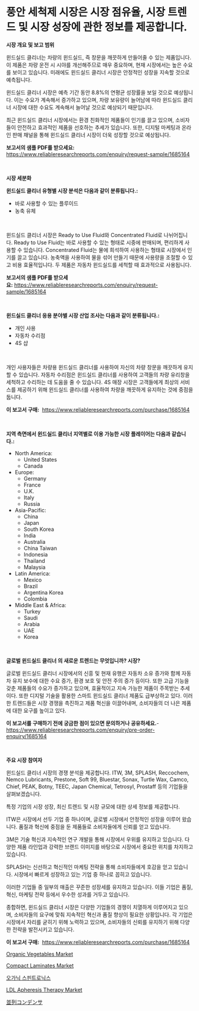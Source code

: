 <p><h1>풍안 세척제 시장은 시장 점유율, 시장 트렌드 및 시장 성장에 관한 정보를 제공합니다.</h1></p><p><strong>시장 개요 및 보고 범위</strong></p>
<p><p>윈드실드 클리너는 차량의 윈드실드, 즉 창문을 깨끗하게 만들어줄 수 있는 제품입니다. 이 제품은 차량 운전 시 시야를 개선해주므로 매우 중요하며, 현재 시장에서는 높은 수요를 보이고 있습니다. 미래에도 윈드실드 클리너 시장은 안정적인 성장을 지속할 것으로 예측됩니다. </p><p>윈드실드 클리너 시장은 예측 기간 동안 8.8%의 연평균 성장률을 보일 것으로 예상됩니다. 이는 수요가 계속해서 증가하고 있으며, 차량 보유량이 늘어남에 따라 윈드실드 클리너 시장에 대한 수요도 계속해서 늘어날 것으로 예상되기 때문입니다. </p><p>최근 윈드실드 클리너 시장에서는 환경 친화적인 제품들이 인기를 끌고 있으며, 소비자들이 안전하고 효과적인 제품을 선호하는 추세가 있습니다. 또한, 디지털 마케팅과 온라인 판매 채널을 통해 윈드실드 클리너 시장이 더욱 성장할 것으로 예상됩니다.</p></p>
<p><strong>보고서의 샘플 PDF를 받으세요:</strong> <a href="https://www.reliableresearchreports.com/enquiry/request-sample/1685164">https://www.reliableresearchreports.com/enquiry/request-sample/1685164</a></p>
<p>&nbsp;</p>
<p><strong>시장 세분화</strong></p>
<p><strong>윈드실드 클리너 유형별 시장 분석은 다음과 같이 분류됩니다.:</strong></p>
<p><ul><li>바로 사용할 수 있는 플루이드</li><li>농축 유체</li></ul></p>
<p>&nbsp;</p>
<p><p>윈드실드 클리너 시장은 Ready to Use Fluid와 Concentrated Fluid로 나뉘어집니다. Ready to Use Fluid는 바로 사용할 수 있는 형태로 시중에 판매되며, 편리하게 사용할 수 있습니다. Concentrated Fluid는 물에 희석하여 사용하는 형태로 시장에서 인기를 끌고 있습니다. 농축액을 사용하여 물을 섞어 만들기 때문에 사용량을 조절할 수 있고 비용 효율적입니다. 두 제품은 자동차 윈드실드를 세척할 때 효과적으로 사용됩니다.</p></p>
<p><strong>보고서의 샘플 PDF를 받으세요:</strong>&nbsp;<a href="https://www.reliableresearchreports.com/enquiry/request-sample/1685164">https://www.reliableresearchreports.com/enquiry/request-sample/1685164</a></p>
<p>&nbsp;</p>
<p><strong> 윈드실드 클리너 응용 분야별 시장 산업 조사는 다음과 같이 분류됩니다.:</strong></p>
<p><ul><li>개인 사용</li><li>자동차 수리점</li><li>4S 샵</li></ul></p>
<p>&nbsp;</p>
<p><p>개인 사용자들은 차량용 윈드실드 클리너를 사용하여 자신의 차량 창문을 깨끗하게 유지할 수 있습니다. 자동차 수리점은 윈드실드 클리너를 사용하여 고객들의 차량 유리창을 세척하고 수리하는 데 도움을 줄 수 있습니다. 4S 매장 시장은 고객들에게 최상의 서비스를 제공하기 위해 윈드실드 클리너를 사용하여 차량을 깨끗하게 유지하는 것에 중점을 둡니다.</p></p>
<p><strong>이 보고서 구매:</strong>&nbsp; <a href="https://www.reliableresearchreports.com/purchase/1685164">https://www.reliableresearchreports.com/purchase/1685164</a></p>
<p>&nbsp;</p>
<p><strong>지역 측면에서 윈드실드 클리너 지역별로 이용 가능한 시장 플레이어는 다음과 같습니다.:</strong></p>
<p><ul>
    <li>
        North America:
        <ul>
            <li>United States</li>
            <li>Canada</li>
        </ul>
    </li>
    <li>
        Europe:
        <ul>
            <li>Germany</li>
            <li>France</li>
            <li>U.K.</li>
            <li>Italy</li>
            <li>Russia</li>
        </ul>
    </li>
    <li>
        Asia-Pacific:
        <ul>
            <li>China</li>
            <li>Japan</li>
            <li>South Korea</li>
            <li>India</li>
            <li>Australia</li>
            <li>China Taiwan</li>
            <li>Indonesia</li>
            <li>Thailand</li>
            <li>Malaysia</li>
        </ul>
    </li>
    <li>
        Latin America:
        <ul>
            <li>Mexico</li>
            <li>Brazil</li>
            <li>Argentina Korea</li>
            <li>Colombia</li>
        </ul>
    </li>
    <li>
        Middle East & Africa:
        <ul>
            <li>Turkey</li>
            <li>Saudi</li>
            <li>Arabia</li>
            <li>UAE</li>
            <li>Korea</li>
        </ul>
    </li>
    </ul></p>
<p>&nbsp;</p>
<p><strong>글로벌 윈드실드 클리너 의 새로운 트렌드는 무엇입니까? 시장?</strong></p>
<p><p>글로벌 윈드실드 클리너 시장에서의 신흥 및 현재 유행은 자동차 소유 증가와 함께 자동차 유지 보수에 대한 수요 증가, 환경 보호 및 안전 주의 증가 등이다. 또한 고급 기능을 갖춘 제품들의 수요가 증가하고 있으며, 효율적이고 지속 가능한 제품이 주목받는 추세이다. 또한 디지털 기술을 활용한 스마트 윈드실드 클리너 제품도 급부상하고 있다. 이러한 트렌드들은 시장 경쟁을 촉진하고 제품 혁신을 이끌어내며, 소비자들의 더 나은 제품에 대한 요구를 높이고 있다.</p></p>
<p><strong>이 보고서를 구매하기 전에 궁금한 점이 있으면 문의하거나 공유하세요.</strong>- <a href="https://www.reliableresearchreports.com/enquiry/pre-order-enquiry/1685164">https://www.reliableresearchreports.com/enquiry/pre-order-enquiry/1685164</a></p>
<p>&nbsp;</p>
<p><strong>주요 시장 참여자</strong></p>
<p><p>윈드실드 클리너 시장의 경쟁 분석을 제공합니다. ITW, 3M, SPLASH, Reccochem, Nemco Lubricants, Prestone, Soft 99, Bluestar, Sonax, Turtle Wax, Camco, Chief, PEAK, Botny, TEEC, Japan Chemical, Tetrosyl, Prostaff 등의 기업들을 살펴보겠습니다. </p><p>특정 기업의 시장 성장, 최신 트렌드 및 시장 규모에 대한 상세 정보를 제공합니다.</p><p>ITW은 시장에서 선두 기업 중 하나이며, 글로벌 시장에서 안정적인 성장을 이루어 왔습니다. 품질과 혁신에 중점을 둔 제품들로 소비자들에게 신뢰를 얻고 있습니다.</p><p>3M은 기술 혁신과 지속적인 연구 개발을 통해 시장에서 우위를 유지하고 있습니다. 다양한 제품 라인업과 강력한 브랜드 이미지를 바탕으로 시장에서 중요한 위치를 차지하고 있습니다. </p><p>SPLASH는 신선하고 혁신적인 마케팅 전략을 통해 소비자들에게 호감을 얻고 있습니다. 시장에서 빠르게 성장하고 있는 기업 중 하나로 꼽히고 있습니다.</p><p>이러한 기업들 중 일부의 매출은 꾸준한 성장세를 유지하고 있습니다. 이들 기업은 품질, 혁신, 마케팅 전략 등에서 우수한 성과를 거두고 있습니다.</p><p>종합하면, 윈드실드 클리너 시장은 다양한 기업들의 경쟁이 치열하게 이루어지고 있으며, 소비자들의 요구에 맞춰 지속적인 혁신과 품질 향상이 필요한 상황입니다. 각 기업은 시장에서 자리를 굳히기 위해 노력하고 있으며, 소비자들의 신뢰를 유지하기 위해 다양한 전략을 발전시키고 있습니다.</p></p>
<p><strong>이 보고서 구매:</strong>&nbsp;&nbsp;<a href="https://www.reliableresearchreports.com/purchase/1685164">https://www.reliableresearchreports.com/purchase/1685164</a></p>
<p><p><a href="https://view.publitas.com/reportprime-1/organic-vegetables-market-analysis-examines-its-scope-on-growth-opportunities-and-forecasted-trends-spanning-from-2024-to-2031/">Organic Vegetables Market</a></p><p><a href="https://github.com/indrystar/Market-Research-Report-List-2/blob/main/compact-laminates-market.md">Compact Laminates Market</a></p><p><a href="https://github.com/rsg307664904/Market-Research-Report-List-1/blob/main/4551462193571.md">오가닉 스핀트로닉스</a></p><p><a href="https://issuu.com/reportprime-2/docs/ldl-apheresis-therapy-market-size-2030.pptx">LDL Apheresis Therapy Market</a></p><p><a href="https://github.com/ddwcuskozol07187/Market-Research-Report-List-1/blob/main/1597871193877.md">並列コンデンサ</a></p></p>
